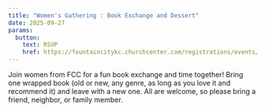 ```yaml
---
title: "Women's Gathering : Book Exchange and Dessert"
date: 2025-09-27
params:
  button:
    text: RSVP
    href: https://fountaincitykc.churchcenter.com/registrations/events/3140193
---
```


Join women from FCC for a fun book exchange and time together! Bring one wrapped book (old or new, any genre, as long as you love it and recommend it) and leave with a new one. All are welcome, so please bring a friend, neighbor, or family member.
